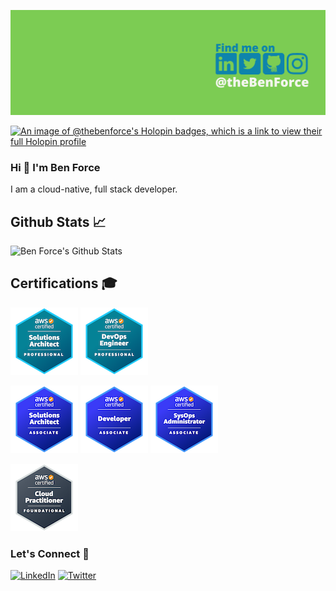 ![Social Banner](images/social_banner.png)

[![An image of @thebenforce's Holopin badges, which is a link to view their full Holopin profile](https://holopin.me/thebenforce)](https://holopin.io/@thebenforce)

### Hi 👋 I'm Ben Force

I am a cloud-native, full stack developer.

<!--
**theBenForce/theBenForce** is a ✨ _special_ ✨ repository because its `README.md` (this file) appears on your GitHub profile.

Here are some ideas to get you started:

- 🔭 I’m currently working on ...
- 🌱 I’m currently learning ...
- 👯 I’m looking to collaborate on ...
- 🤔 I’m looking for help with ...
- 💬 Ask me about ...
- 📫 How to reach me: ...
- 😄 Pronouns: ...
- ⚡ Fun fact: ...
-->


## Github Stats 📈

![Ben Force's Github Stats](https://github-readme-stats.vercel.app/api?username=theBenForce)

## Certifications 🎓


[![AWS Certified Solutions Architect – Professional](images/aws-certified-solutions-architect-professional.png)](https://www.credly.com/badges/90e57fee-f83b-4ccf-83a9-1bc82d0a9aa6/public_url)
[![AWS Certified DevOps Engineer – Professional](images/AWS-DevOps-Engineer-Pro.png)](https://www.credly.com/badges/df0e4641-e70e-4cdc-8690-d7bef304d54b/public_url)

[![AWS Certified Solutions Architect – Associate](images/aws-certified-solutions-architect-associate.png)](https://www.credly.com/badges/32e978fb-28d0-44d5-abd2-f6d15a707a8a/public_url)
[![AWS Certified Developer – Associate](images/aws-certified-developer-associate.png)](https://www.credly.com/badges/2820faa8-7076-47d5-ac6a-ee6b0abc015f/public_url)
[![AWS Certified SysOps Administrator - Associate](images/aws-certified-sysops-administrator-associate.png)](https://www.credly.com/badges/9fdd3738-6f06-4f83-8ed4-20f1be1d5595/public_url)

[![AWS Certified Cloud Practitioner](images/aws-certified-cloud-practitioner.png)](https://www.credly.com/badges/673c6ebf-5dcb-46b1-aab8-47f3edbffbff/public_url)


### Let's Connect 🔗

[![LinkedIn](https://img.shields.io/badge/linkedin-%230077B5.svg?&style=for-the-badge&logo=linkedin&logoColor=white0e76a8)](https://www.linkedin.com/in/benforce/)
[![Twitter](https://img.shields.io/badge/twitter-%230077B5.svg?&style=for-the-badge&logo=twitter&logoColor=white&color=00acee)](https://twitter.com/thebenforce) 
